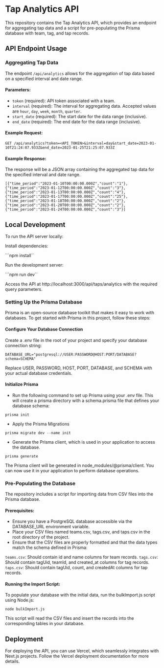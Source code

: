 # Tap Analytics API

This repository contains the Tap Analytics API, which provides an endpoint for aggregating tap data and a script for pre-populating the Prisma database with team, tag, and tap records.

## API Endpoint Usage

### Aggregating Tap Data

The endpoint `/api/analytics` allows for the aggregation of tap data based on a specified interval and date range.

#### Parameters:

- `token` (required): API token associated with a team.
- `interval` (required): The interval for aggregating data. Accepted values are `hour`, `day`, `week`, `month`, `quarter`.
- `start_date` (required): The start date for the data range (inclusive).
- `end_date` (required): The end date for the data range (inclusive).

#### Example Request:

```http
GET /api/analytics?token=<API_TOKEN>&interval=day&start_date=2023-01-10T21:24:07.933Z&end_date=2023-01-25T21:25:07.933Z
```

#### Example Response:

The response will be a JSON array containing the aggregated tap data for the specified interval and date range.

```[{"time_period":"2023-01-10T00:00:00.000Z","count":"1"},{"time_period":"2023-01-12T00:00:00.000Z","count":"3"},{"time_period":"2023-01-13T00:00:00.000Z","count":"4"},{"time_period":"2023-01-17T00:00:00.000Z","count":"25"},{"time_period":"2023-01-18T00:00:00.000Z","count":"2"},{"time_period":"2023-01-20T00:00:00.000Z","count":"2"},{"time_period":"2023-01-24T00:00:00.000Z","count":"3"}]```

## Local Development

To run the API server locally:

Install dependencies:

```npm install``

Run the development server:

```npm run dev``

Access the API at http://localhost:3000/api/taps/analytics with the required query parameters.

### Setting Up the Prisma Database

Prisma is an open-source database toolkit that makes it easy to work with databases. To get started with Prisma in this project, follow these steps:

#### Configure Your Database Connection

Create a .env file in the root of your project and specify your database connection string:

```DATABASE_URL="postgresql://USER:PASSWORD@HOST:PORT/DATABASE?schema=SCHEMA"```

Replace USER, PASSWORD, HOST, PORT, DATABASE, and SCHEMA with your actual database credentials.

#### Initialize Prisma

- Run the following command to set up Prisma using your .env file. This will create a prisma directory with a schema.prisma file that defines your database schema:

```prisma init```

- Apply the Prisma Migrations

```prisma migrate dev --name init```

- Generate the Prisma client, which is used in your application to access the database. 

```prisma generate```

The Prisma client will be generated in node_modules/@prisma/client. You can now use it in your application to perform database operations.

### Pre-Populating the Database

The repository includes a script for importing data from CSV files into the Prisma database.

#### Prerequisites:
- Ensure you have a PostgreSQL database accessible via the DATABASE_URL environment variable.
- Place your CSV files named teams.csv, tags.csv, and taps.csv in the root directory of the project.
- Ensure that the CSV files are properly formatted and that the data types match the schema defined in Prisma:

`teams.csv`: Should contain id and name columns for team records.
`tags.csv`: Should contain tagUid, teamId, and created_at columns for tag records.
`taps.csv`: Should contain tagUid, count, and createdAt columns for tap records.

#### Running the Import Script:

To populate your database with the initial data, run the bulkImport.js script using Node.js:

```node bulkImport.js```

This script will read the CSV files and insert the records into the corresponding tables in your database.

## Deployment

For deploying the API, you can use Vercel, which seamlessly integrates with Next.js projects. Follow the Vercel deployment documentation for more details.
